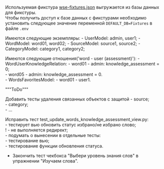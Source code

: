 Используемая фикстура [wse-fixtures.json](fixtures%2Fwse-fixtures.json) 
выгружается из базы данных для фикстуры.  
Чтобы получить доступ к базе данных с фикстурами необходимо установить
следующее значение переменной `DEFAULT_DB=Fixtures` в файле `.env`

Имеются следующие экземпляры:
    - UserModel: admin, user1;
    - WordModel: word01, word02;
    - SourceModel: source1, source2;
    - CategoryModel: category1, category2;

Имеются следующие отношения('word - user (assessment)'):
    - WordUserKnowledgeRelation:
        - word01 - admin: knowledge_assessment = 0;  
        - word05 - admin: knowledge_assessment = 0.  
    - WordsFavoritesModel:
        - word01 - user1.

"""ToDo"""

Добавить тесты удаления связанных объектов с защитой
    - source;  
    - category;  
    - ...  

Исправить тест test_update_words_knowledge_assessment_view.py:  
    - тестирует вью обновить статус избрано/не избрано слово;  
!   - не выполняется редирект;  
    - подумать о вынесении в отдельные тесты:  
        - тестирование вью;  
        - тестирование функции обновления статуса.  

- Закончить тест чекбокса "Выбери уровень знания слов" в упражнении "Изучаем слова".  

